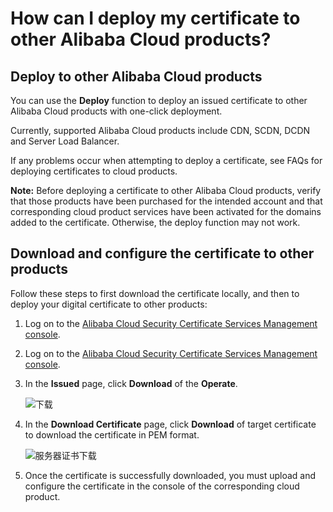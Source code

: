 # How can I deploy my certificate to other Alibaba Cloud products?

## Deploy to other Alibaba Cloud products

You can use the **Deploy** function to deploy an issued certificate to other Alibaba Cloud products with one-click deployment.

Currently, supported Alibaba Cloud products include CDN, SCDN, DCDN and Server Load Balancer.

If any problems occur when attempting to deploy a certificate, see FAQs for deploying certificates to cloud products.

**Note:** Before deploying a certificate to other Alibaba Cloud products, verify that those products have been purchased for the intended account and that corresponding cloud product services have been activated for the domains added to the certificate. Otherwise, the deploy function may not work.

## Download and configure the certificate to other products

Follow these steps to first download the certificate locally, and then to deploy your digital certificate to other products:

1.  Log on to the [Alibaba Cloud Security Certificate Services Management console](https://yundun.console.aliyun.com/?p=cas#/).
2.  Log on to the [Alibaba Cloud Security Certificate Services Management console](https://partners-intl.console.aliyun.com/#/cas).
3.  In the **Issued** page, click **Download** of the **Operate**.

    ![下载](https://static-aliyun-doc.oss-accelerate.aliyuncs.com/assets/img/9540479651/p4242.png)

4.  In the **Download Certificate** page, click **Download** of target certificate to download the certificate in PEM format.

    ![服务器证书下载](https://static-aliyun-doc.oss-accelerate.aliyuncs.com/assets/img/9540479651/p63119.png)

5.  Once the certificate is successfully downloaded, you must upload and configure the certificate in the console of the corresponding cloud product.

